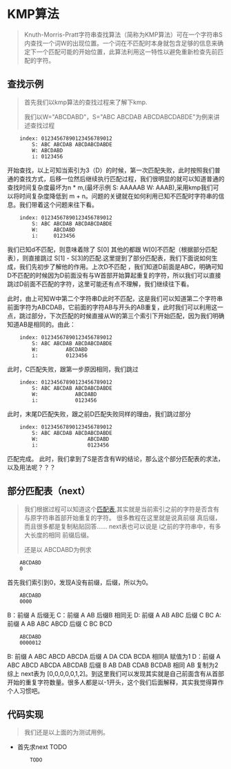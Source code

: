 # KMP算法
> Knuth-Morris-Pratt字符串查找算法（简称为KMP算法）可在一个字符串S内查找一个词W的出现位置。一个词在不匹配时本身就包含足够的信息来确定下一个匹配可能的开始位置，此算法利用这一特性以避免重新检查先前匹配的字符。

## 查找示例 
> 首先我们以kmp算法的查找过程来了解下kmp.
> 
> 我们以W="ABCDABD"，S="ABC ABCDAB ABCDABCDABDE"为例来讲述查找过程
> 
> 
```
    index: 01234567890123456789012
        S: ABC ABCDAB ABCDABCDABDE
        W: ABCDABD
        i: 0123456
```
开始查找，以上可知当索引为3（D）的时候，第一次匹配失败，此时按照我们普通的查找方式，后移一位然后继续执行匹配过程，我们很明显的就可以知道普通的查找时间复杂度最坏为n * m,(最坏示例 S: AAAAAB W: AAAB),采用kmp我们可以将时间复杂度降低到 m + n。问题的关键就在如何利用已知不匹配时字符串的信息。我们带着这个问题来往下看。
```
    index: 01234567890123456789012
        S: ABC ABCDAB ABCDABCDABDE
        W:     ABCDABD
        i:     0123456
```
我们已知d不匹配，则意味着除了 S[0] 其他的都跟 W[0]不匹配（根据部分匹配表），则直接跳过 S[1] - S[3]的匹配.这里提到了部分匹配表，我们下面说如何生成，我们先初步了解他的作用。上次D不匹配 ，我们知道D前面是ABC，明确可知D不匹配的时候因为D前面没有与W首部开始算起重复的字符，所以我们可以直接跳过D前面不匹配的字符，这里可能还有点不理解，我们继续往下看。

此时，由上可知W中第二个字符串D此时不匹配，这是我们可以知道第二个字符串前面字符为ABCDAB，它前面的字符AB与开头的AB重复，此时我们可以利用这一点，跳过部分，下次匹配的时候直接从W的第三个索引下开始匹配，因为我们明确知道AB是相同的。由此：
```
    index: 01234567890123456789012
        S: ABC ABCDAB ABCDABCDABDE
        W:         ABCDABD
        i:         0123456
```
此时，C匹配失败，跟第一步原因相同，我们跳过
```
    index: 01234567890123456789012
        S: ABC ABCDAB ABCDABCDABDE
        W:            ABCDABD
        i:            0123456
```
此时，末尾D匹配失败，跟之前D匹配失败同样的理由，我们跳过部分
```
    index: 01234567890123456789012
        S: ABC ABCDAB ABCDABCDABDE
        W:                ABCDABD
        i:                0123456
```
匹配完成。
此时，我们拿到了S是否含有W的结论，那么这个部分匹配表的求法，以及用法呢？？？
## <span name = "indextable">部分匹配表（next）</span>
> 我们根据过程可以知道这个[匹配表](/2021/kmp.md#bu-fen-pi-pei-biao-next),其实就是当前索引之前的字符是否含有与原字符串首部开始重复的字符。
> 很多教程在这里就是说真前缀 真后缀，而且很多都是复制粘贴回答......
> next表也可以说是 i之前的字符串中，有多大长度的相同 前缀后缀。
> 
> 还是以 ABCDABD为例求
```
    ABCDABD
    0
```
首先我们索引到0，发现A没有前缀，后缀，所以为0。
```
    ABCDABD
    0000
```
B：前缀 A  后缀无
C：前缀 A AB 后缀B 相同无
D: 前缀 A AB ABC 后缀 C BC
A: 前缀 A AB ABC ABCD 后缀 C BC BCD
```
    ABCDABD
    0000012
```
B: 前缀 A ABC ABCD ABCDA 后缀 A DA CDA BCDA 相同A 赋值为1
D：前缀 A  ABC ABCD ABCDA ABCDAB 后缀 B AB DAB CDAB BCDAB 相同 AB 复制为2
综上 next表为 [0,0,0,0,0,1,2]。到这里我们可以发现其实就是自己前面含有从首部开始的重复字符数量。很多人都是以-1开头，这个我们后面解释，其实我觉得算作个人习惯吧。

## 代码实现
> 我们还是以上面的为测试用例。
* 首先求next TODO
    ```
        TODO
    ```